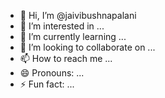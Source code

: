 - 👋 Hi, I’m @jaivibushnapalani
- 👀 I’m interested in ...
- 🌱 I’m currently learning ...
- 💞️ I’m looking to collaborate on ...
- 📫 How to reach me ...
- 😄 Pronouns: ...
- ⚡ Fun fact: ...

<!---
jaivibushnapalani/jaivibushnapalani is a ✨ special ✨ repository because its `README.md` (this file) appears on your GitHub profile.
You can click the Preview link to take a look at your changes.
--->
